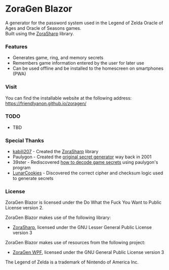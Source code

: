 # ZoraGen Blazor

A generator for the password system used in the Legend of Zelda Oracle of Ages
and Oracle of Seasons games.  
Built using the [ZoraSharp][4] library.

### Features
 * Generates game, ring, and memory secrets
 * Remembers game information entered by the user for later use
 * Can be used offline and be installed to the homescreen on smartphones (PWA)
 
### Visit
You can find the installable website at the following address:
https://friendlyanon.github.io/zoragen/

### TODO
 * TBD

### Special Thanks
 * [kabili207][6] - Created the [ZoraSharp][4] library
 * Paulygon - Created the [original secret generator][1] way back in 2001
 * 39ster - Rediscovered [how to decode game secrets][2] using paulygon's
program
 * [LunarCookies][3] - Discovered the correct cipher and checksum logic used to
generate secrets

### License
ZoraGen Blazor is licensed under the Do What the Fuck You Want to Public
License version 2.

ZoraGen Blazor makes use of the following library:
 * [ZoraSharp][4], licensed under the GNU Lesser General Public License
version 3

ZoraGen Blazor makes use of resources from the following project:
 * [ZoraGen WPF][5], licensed under the GNU General Public License version 3

The Legend of Zelda is a trademark of Nintendo of America Inc.

[1]: http://home.earthlink.net/~paul3/zeldagbc.html
[2]: https://gamefaqs.gamespot.com/boards/472313-/66934363
[3]: https://github.com/LunarCookies
[4]: https://github.com/kabili207/zora-sharp
[5]: https://github.com/kabili207/zoragen-wpf
[6]: https://github.com/kabili207
